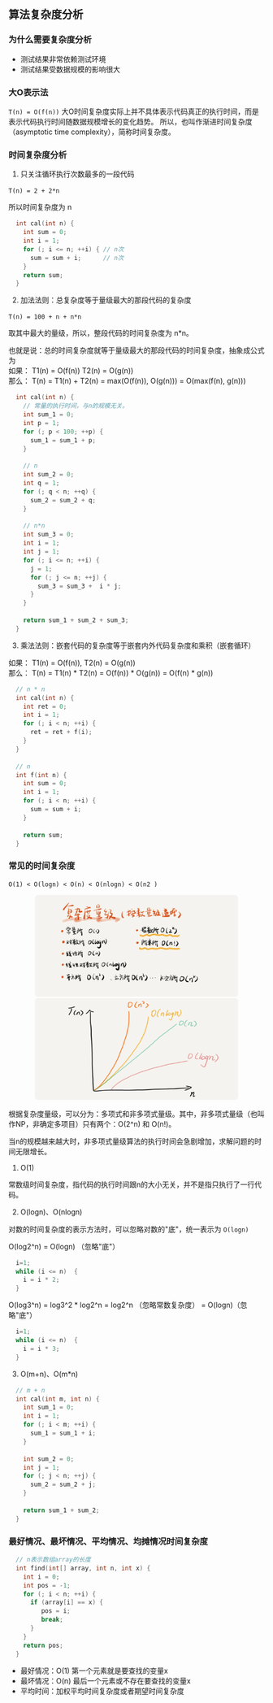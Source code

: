 ## 算法复杂度分析

 ### 为什么需要复杂度分析

- 测试结果非常依赖测试环境
- 测试结果受数据规模的影响很大

### 大O表示法

``` T(n) = O(f(n)) ```
大O时间复杂度实际上并不具体表示代码真正的执行时间，而是表示代码执行时间随数据规模增长的变化趋势。
所以，也叫作渐进时间复杂度（asymptotic time complexity），简称时间复杂度。

### 时间复杂度分析

1. 只关注循环执行次数最多的一段代码

`T(n) = 2 + 2*n`

所以时间复杂度为 n

```c
  int cal(int n) {
    int sum = 0;
    int i = 1;
    for (; i <= n; ++i) { // n次
      sum = sum + i;      // n次
    }
    return sum;
  }
```

2. 加法法则：总复杂度等于量级最大的那段代码的复杂度

`T(n) = 100 + n + n*n `

取其中最大的量级，所以，整段代码的时间复杂度为 n*n。

也就是说：总的时间复杂度就等于量级最大的那段代码的时间复杂度，抽象成公式为 <br/>
如果： T1(n) = O(f(n)) T2(n) = O(g(n)) <br/>
那么： T(n) = T1(n) + T2(n) = max(O(f(n)), O(g(n))) = O(max(f(n), g(n))) <br/>

```c
  int cal(int n) {
    // 常量的执行时间，与n的规模无关。
    int sum_1 = 0;
    int p = 1;
    for (; p < 100; ++p) {
      sum_1 = sum_1 + p;
    }

    // n
    int sum_2 = 0;
    int q = 1;
    for (; q < n; ++q) {
      sum_2 = sum_2 + q;
    }

    // n*n
    int sum_3 = 0;
    int i = 1;
    int j = 1;
    for (; i <= n; ++i) {
      j = 1;
      for (; j <= n; ++j) {
        sum_3 = sum_3 +  i * j;
      }
    }

    return sum_1 + sum_2 + sum_3;
  }
```

3. 乘法法则：嵌套代码的复杂度等于嵌套内外代码复杂度和乘积（嵌套循环）

如果： T1(n) = O(f(n)), T2(n) = O(g(n)) <br/>
那么： T(n) = T1(n) * T2(n) = O(f(n)) * O(g(n)) = O(f(n) * g(n))

```c
  // n * n
  int cal(int n) {
    int ret = 0; 
    int i = 1;
    for (; i < n; ++i) {
      ret = ret + f(i);
    } 
  } 
 
  // n
  int f(int n) {
    int sum = 0;
    int i = 1;
    for (; i < n; ++i) {
      sum = sum + i;
    } 

    return sum;
  }
```

### 常见的时间复杂度

```
O(1) < O(logn) < O(n) < O(nlogn) < O(n2 )
```

  <div align=center>
    <img src="./resource/1.png" height="200" width="400" style="border-radius: 6px">
  </div>

  <div align=center>
    <img src="./resource/2.png" height="200" width="400" style="border-radius: 6px">
  </div>

根据复杂度量级，可以分为：多项式和非多项式量级。其中，非多项式量级（也叫作NP，非确定多项目）只有两个：O(2^n) 和 O(n!)。

当n的规模越来越大时，非多项式量级算法的执行时间会急剧增加，求解问题的时间无限增长。



1. O(1)

常数级时间复杂度，指代码的执行时间跟n的大小无关，并不是指只执行了一行代码。

2. O(logn)、O(nlogn)

对数的时间复杂度的表示方法时，可以忽略对数的"底"，统一表示为 `O(logn)`

O(log2^n) = O(logn) （忽略"底"）
```c
  i=1;
  while (i <= n)  {
    i = i * 2;
  }
```

O(log3^n) = log3^2 * log2^n = log2^n （忽略常数复杂度） = O(logn)（忽略"底"）
```c
  i=1;
  while (i <= n)  {
    i = i * 3;
  }
```

3. O(m+n)、O(m*n)

```c
  // m + n
  int cal(int m, int n) {
    int sum_1 = 0;
    int i = 1;
    for (; i < m; ++i) {
      sum_1 = sum_1 + i;
    }

    int sum_2 = 0;
    int j = 1;
    for (; j < n; ++j) {
      sum_2 = sum_2 + j;
    }

    return sum_1 + sum_2;
  }
```


### 最好情况、最坏情况、平均情况、均摊情况时间复杂度

```c
  // n表示数组array的长度
  int find(int[] array, int n, int x) {
    int i = 0;
    int pos = -1;
    for (; i < n; ++i) {
      if (array[i] == x) {
         pos = i;
         break;
      }
    }
    return pos;
  }
```
- 最好情况：O(1) 第一个元素就是要查找的变量x
- 最坏情况：O(n) 最后一个元素或不存在要查找的变量x
- 平均时间：加权平均时间复杂度或者期望时间复杂度